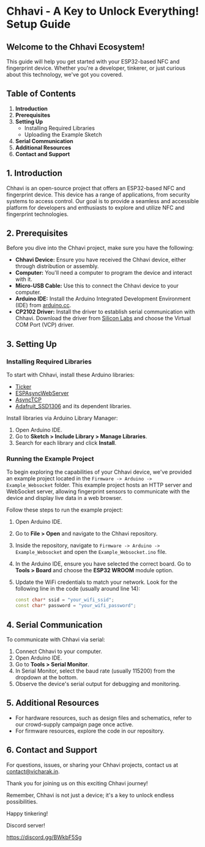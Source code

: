 # Chhavi - A Key to Unlock Everything! Setup Guide

## Welcome to the Chhavi Ecosystem!

This guide will help you get started with your ESP32-based NFC and fingerprint device. Whether you're a developer, tinkerer, or just curious about this technology, we've got you covered.

## Table of Contents

1. **Introduction**
2. **Prerequisites**
3. **Setting Up**
    - Installing Required Libraries
    - Uploading the Example Sketch
4. **Serial Communication**
5. **Additional Resources**
6. **Contact and Support**

## 1. Introduction

Chhavi is an open-source project that offers an ESP32-based NFC and fingerprint device. This device has a range of applications, from security systems to access control. Our goal is to provide a seamless and accessible platform for developers and enthusiasts to explore and utilize NFC and fingerprint technologies.

## 2. Prerequisites

Before you dive into the Chhavi project, make sure you have the following:

- **Chhavi Device:** Ensure you have received the Chhavi device, either through distribution or assembly.
- **Computer:** You'll need a computer to program the device and interact with it.
- **Micro-USB Cable:** Use this to connect the Chhavi device to your computer.
- **Arduino IDE:** Install the Arduino Integrated Development Environment (IDE) from [arduino.cc](https://www.arduino.cc/en/software).
- **CP2102 Driver:** Install the driver to establish serial communication with Chhavi. Download the driver from [Silicon Labs](https://www.silabs.com/developers/usb-to-uart-bridge-vcp-drivers?tab=downloads) and choose the Virtual COM Port (VCP) driver.

## 3. Setting Up

### Installing Required Libraries

To start with Chhavi, install these Arduino libraries:

- [Ticker](https://github.com/sstaub/Ticker)
- [ESPAsyncWebServer](https://github.com/me-no-dev/ESPAsyncWebServer)
- [AsyncTCP](https://github.com/me-no-dev/AsyncTCP)
- [Adafruit_SSD1306](https://github.com/adafruit/Adafruit_SSD1306) and its dependent libraries.

Install libraries via Arduino Library Manager:

1. Open Arduino IDE.
2. Go to **Sketch > Include Library > Manage Libraries**.
3. Search for each library and click **Install**.

### Running the Example Project

To begin exploring the capabilities of your Chhavi device, we've provided an example project located in the `Firmware -> Arduino -> Example_Websocket` folder. This example project hosts an HTTP server and WebSocket server, allowing fingerprint sensors to communicate with the device and display live data in a web browser.

Follow these steps to run the example project:

1. Open Arduino IDE.
2. Go to **File > Open** and navigate to the Chhavi repository.
3. Inside the repository, navigate to `Firmware -> Arduino -> Example_Websocket` and open the `Example_Websocket.ino` file.
4. In the Arduino IDE, ensure you have selected the correct board. Go to **Tools > Board** and choose the **ESP32 WROOM** module option.
5. Update the WiFi credentials to match your network. Look for the following line in the code (usually around line 14):

   ```cpp
   const char* ssid = "your_wifi_ssid";
   const char* password = "your_wifi_password";


## 4. Serial Communication

To communicate with Chhavi via serial:

1. Connect Chhavi to your computer.
2. Open Arduino IDE.
3. Go to **Tools > Serial Monitor**.
4. In Serial Monitor, select the baud rate (usually 115200) from the dropdown at the bottom.
5. Observe the device's serial output for debugging and monitoring.

## 5. Additional Resources

- For hardware resources, such as design files and schematics, refer to our crowd-supply campaign page once active.
- For firmware resources, explore the code in our repository.

## 6. Contact and Support

For questions, issues, or sharing your Chhavi projects, contact us at [contact@vicharak.in](mailto:contact@vicharak.in).

Thank you for joining us on this exciting Chhavi journey!

Remember, Chhavi is not just a device; it's a key to unlock endless possibilities.

Happy tinkering!

Discord server!

https://discord.gg/BWkbF5Sg

